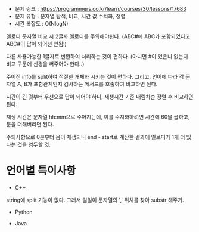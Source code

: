 * 문제 링크 : https://programmers.co.kr/learn/courses/30/lessons/17683
* 문제 유형 : 문자열 탐색, 비교, 시간 값 수치화, 정렬
* 시간 복잡도 : O(NlogN)

멜로디 문자열 비교 시 2글자 멜로디를 주의해야한다. (ABC#에 ABC가 포함되었다고 ABC#이 답이 되어선 안됨!)

다른 사용가능한 1글자로 변환하여 처리하는 것이 편하다. (아니면 #이 있은니 없는지 비교 구문에 신경을 써주어야 한다..)

주어진 info를 split하여 적절한 개체화 시키는 것이 편하다. 그리고, 언어에 따라 각 문자열 A, B가 포함관계인지 검사하는 메서드를 호출하여 비교하면 된다.

시간이 긴 것부터 우선으로 답이 되어야 하니, 재생시간 기준 내림차순 정렬 후 비교하면 된다.

재생 시간은 문자열 hh:mm으로 주어지는데, 이를 수치화하려면 시간에 60을 곱하고, 분을 더해버리면 된다.

주의사항으로 0분부터 음이 재생되니 end - start로 계산한 결과에 멜로디가 1개 더 있다는 것을 염두할 것.


# 언어별 특이사항

- C++

string에 split 기능이 없다. 그래서 일일이 문자열의 ',' 위치를 찾아 substr 해주기.


- Python


- Java


